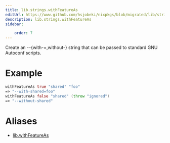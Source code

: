 ```yaml
---
title: lib.strings.withFeatureAs
editUrl: https://www.github.com/hsjobeki/nixpkgs/blob/migrated/lib/strings.nix#L1193C19
description: lib.strings.withFeatureAs
sidebar:

    order: 7
---
```


Create an --{with-<feat>=<value>,without-<feat>} string that can be passed to
standard GNU Autoconf scripts.

# Example

```nix
withFeatureAs true "shared" "foo"
=> "--with-shared=foo"
withFeatureAs false "shared" (throw "ignored")
=> "--without-shared"
```


# Aliases

- [lib.withFeatureAs](/nix-doc-comments/reference/lib/lib-withfeatureas)


